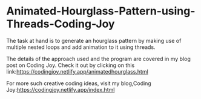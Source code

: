 # Animated-Hourglass-Pattern-using-Threads-Coding-Joy

The task at hand is to generate an hourglass pattern by making use of multiple nested loops and add animation to it using threads.

The details of the approach used and the program are covered in my blog post on Coding Joy. Check it out by clicking on this link:https://codingjoy.netlify.app/animatedhourglass.html

For more such creative coding ideas, visit my blog,Coding Joy:https://codingjoy.netlify.app/index.html
